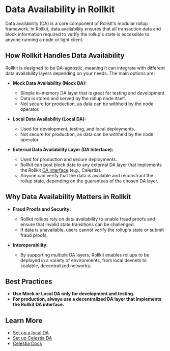 # Data Availability in Rollkit

Data availability (DA) is a core component of Rollkit's modular rollup framework. In Rollkit, data availability ensures that all transaction data and block information required to verify the rollup's state is accessible to anyone running a node or light client.

## How Rollkit Handles Data Availability

Rollkit is designed to be DA-agnostic, meaning it can integrate with different data availability layers depending on your needs. The main options are:

- **Mock Data Availability (Mock DA):**
  - Simple in-memory DA layer that is great for testing and development.
  - Data is stored and served by the rollup node itself.
  - Not secure for production, as data can be withheld by the node operator.

- **Local Data Availability (Local DA):**
  - Used for development, testing, and local deployments.
  - Not secure for production, as data can be withheld by the node operator.

- **External Data Availability Layer (DA Interface):**
  - Used for production and secure deployments.
  - Rollkit can post block data to any external DA layer that implements the Rollkit [DA interface](https://github.com/rollkit/rollkit/blob/main/core/da/da.go#L11) (e.g., Celestia).
  - Anyone can verify that the data is available and reconstruct the rollup state, depending on the guarantees of the chosen DA layer.

## Why Data Availability Matters in Rollkit

- **Fraud Proofs and Security:**
  - Rollkit rollups rely on data availability to enable fraud proofs and ensure that invalid state transitions can be challenged.
  - If data is unavailable, users cannot verify the rollup's state or submit fraud proofs.

- **Interoperability:**
  - By supporting multiple DA layers, Rollkit enables rollups to be deployed in a variety of environments, from local devnets to scalable, decentralized networks.

## Best Practices

- **Use Mock or Local DA only for development and testing.**
- **For production, always use a decentralized DA layer that implements the Rollkit DA interface.**

## Learn More

- [Set up a local DA](/guides/da/local-da.md)
- [Set up Celestia DA](/guides/da/celestia-da.md)
- [Celestia Docs](https://docs.celestia.org/)
